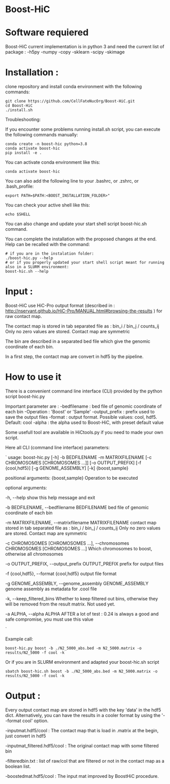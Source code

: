 # Boost-HiC

Software requiered
=================
Boost-HiC current implementation is in python 3 and need the current list of package :
-h5py
-numpy
-copy
-sklearn
-scipy
-skimage

Installation :
=================

clone repository and install conda environment with the following commands:

    git clone https://github.com/CellFateNucOrg/Boost-HiC.git
    cd Boost-HiC
    ./install.sh

Troubleshooting:

If you encounter some problems running install.sh script, you can execute the following commands manually:

    conda create -n boost-hic python=3.8
    conda activate boost-hic
    pip install -e .

You can activate conda environment like this:

    conda activate boost-hic


You can also add the following line to your .bashrc, or .zshrc, or .bash_profile:

    export PATH=$PATH:<BOOST_INSTALLATION_FOLDER>"

You can check your active shell like this:

    echo $SHELL


You can also change and update your start shell script boost-hic.sh command.


You can complete the installation with the proposed changes at the end.
Help can be recalled with the command:
    
    # if you are in the instalation folder:
    ./boost-hic.py --help
    # or if you properly updated your start shell script meant for running also in a SLURM environment:
    boost-hic.sh --help

Input :
=================
Boost-HiC use HiC-Pro output format (described in : http://nservant.github.io/HiC-Pro/MANUAL.html#browsing-the-results ) for raw contact map.

The contact map is stored in tab separated file as :
bin_i / bin_j / counts_ij
Only no zero values are stored. Contact map are symmetric

The bin are described in a separated bed file which give the genomic coordinate of each bin.

In a first step, the contact map are convert in hdf5 by the pipeline.

How to use it
=================
There is a convenient command line interface (CLI) provided by the python script boost-hic.py 

Important parameter are :
-bedfilename : bed file of genomic coordinate of each bin
-Operation : 'Boost' or 'Sample'
-output_prefix : prefix used to save the output files
-format : output format. Possible values: cool, hdf5. Default: cool
-alpha : the alpha used to Boost-HiC, with preset default value

Some usefull tool are available in HiCtools.py if you need to made your own script.

Here all CLI (command line interface) parameters:

`
usage: boost-hic.py [-h] -b BEDFILENAME -m MATRIXFILENAME [-c CHROMOSOMES [CHROMOSOMES ...]] [-o OUTPUT_PREFIX]
[-f {cool,hdf5}] [-g GENOME_ASSEMBLY] [-k]
{boost,sample}

positional arguments:
{boost,sample}        Operation to be executed

optional arguments:

-h, --help            show this help message and exit

-b BEDFILENAME, --bedfilename BEDFILENAME
bed file of genomic coordinate of each bin

-m MATRIXFILENAME, --matrixfilename MATRIXFILENAME
contact map stored in tab separated file as : bin_i / bin_j / counts_ij Only no zero
values are stored. Contact map are symmetric

-c CHROMOSOMES [CHROMOSOMES ...], --chromosomes CHROMOSOMES [CHROMOSOMES ...]
Which chromosomes to boost, otherwise all chromosomes

-o OUTPUT_PREFIX, --output_prefix OUTPUT_PREFIX
prefix for output files

-f {cool,hdf5}, --format {cool,hdf5}
output file format

-g GENOME_ASSEMBLY, --genome_assembly GENOME_ASSEMBLY
genome assembly as metadata for .cool file

-k, --keep_filtered_bins
Whether to keep filtered out bins, otherwise they will be removed from the result
matrix. Not used yet.

-a ALPHA, --alpha ALPHA
AFTER a lot of test : 0.24 is always a good and safe compromise, you must use this
value

`

Example call:

    boost-hic.py boost -b ./N2_5000_abs.bed -m N2_5000.matrix -o results/N2_5000 -f cool -k

Or if you are in SLURM environment and adapted your boost-hic.sh script

    sbatch boost-hic.sh boost -b ./N2_5000_abs.bed -m N2_5000.matrix -o results/N2_5000 -f cool -k

Output :
=================
Every output contact map are stored in hdf5 with the key 'data' in the hdf5 dict.
Alternatively, you can have the results in a cooler format by using the '--format cool' option.

-inputmat.hdf5/cool  : The contact map that is load in .matrix at the begin, just convert in hdf5

-inputmat_filtered.hdf5/cool : The original contact map with some filtered bin

-filteredbin.txt : list of raw/col that are filtered or not in the contact map as a boolean list.

-boostedmat.hdf5/cool : The input mat improved by BoostHiC procedure.


